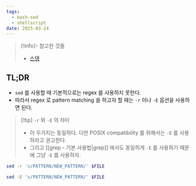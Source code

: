 ```yaml
---
tags:
  - bash-sed
  - shellscript
date: 2025-03-24
---
```

> [!info]- 참고한 것들
> - [스댕](https://stackoverflow.com/a/17511700)

## TL;DR

- `sed` 를 사용할 때 기본적으로는 regex 를 사용하지 못한다.
- 따라서 regex 로 pattern matching 을 하고자 할 때는 `-r` 이나 `-E` 옵션을 사용하면 된다.

> [!tip] `-r` 와 `-E` 의 차이
> - 이 두가지는 동일하다. 다만 POSIX compatibility 를 위해서는 `-E` 를 사용하라고 권고한다.
> - 그리고 [[grep - 기본 사용법|grep]] 에서도 동일하게 `-E` 를 사용하기 때문에 그냥 `-E` 를 사용하자.

```bash
sed -r 's/PATTERN/NEW_PATTERN/' $FILE
```

```bash
sed -E 's/PATTERN/NEW_PATTERN/' $FILE
```